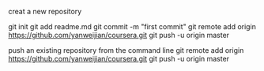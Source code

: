 creat a new repository 

git init
git add readme.md
git commit -m "first commit"
git remote add origin https://github.com/yanweijian/coursera.git
git push -u origin master


push an existing repository from the command line
git remote add origin https://github.com/yanweijian/coursera.git
git push -u origin master
